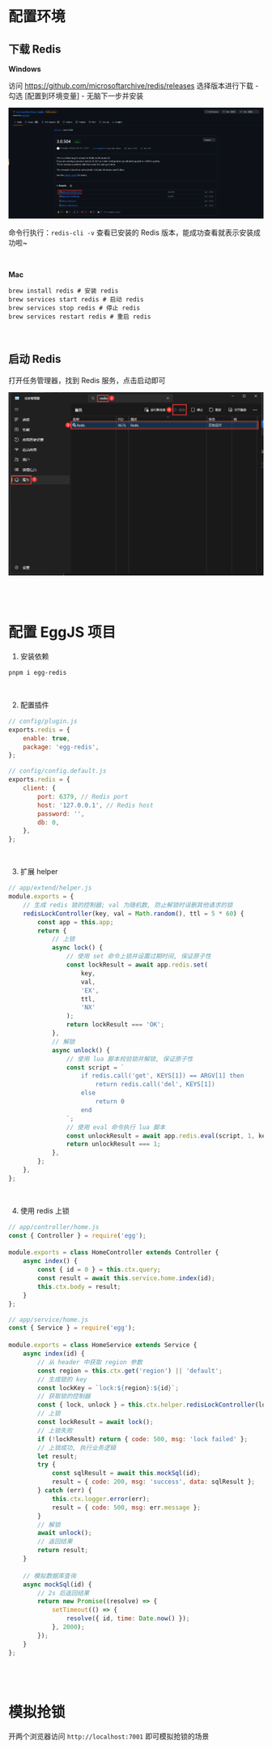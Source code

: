 # 配置环境

## 下载 Redis

**Windows**

访问 https://github.com/microsoftarchive/redis/releases 选择版本进行下载 - 勾选 [配置到环境变量] - 无脑下一步并安装

![image-20240102230117572](./picture/image-20240102230117572.png)

命令行执行：`redis-cli -v` 查看已安装的 Redis 版本，能成功查看就表示安装成功啦~

<br>

**Mac**

```shell
brew install redis # 安装 redis
brew services start redis # 启动 redis
brew services stop redis # 停止 redis
brew services restart redis # 重启 redis
```

<br>

## 启动 Redis

打开任务管理器，找到 Redis 服务，点击启动即可

<img src="./picture/image-20240120234717332.png" alt="image-20240120234717332" style="zoom: 80%;" />

<br><br>

# 配置 EggJS 项目

1. 安装依赖

```bash
pnpm i egg-redis
```

<br>

2. 配置插件

```js
// config/plugin.js
exports.redis = {
    enable: true,
    package: 'egg-redis',
};
```

```js
// config/config.default.js
exports.redis = {
    client: {
        port: 6379, // Redis port
        host: '127.0.0.1', // Redis host
        password: '',
        db: 0,
    },
};
```

<br>

3.  扩展 helper

```js
// app/extend/helper.js
module.exports = {
    // 生成 redis 锁的控制器; val 为随机数, 防止解锁时误删其他请求的锁
    redisLockController(key, val = Math.random(), ttl = 5 * 60) {
        const app = this.app;
        return {
            // 上锁
            async lock() {
                // 使用 set 命令上锁并设置过期时间, 保证原子性
                const lockResult = await app.redis.set(
                    key,
                    val,
                    'EX',
                    ttl,
                    'NX'
                );
                return lockResult === 'OK';
            },
            // 解锁
            async unlock() {
                // 使用 lua 脚本校验锁并解锁, 保证原子性
                const script = `
					if redis.call('get', KEYS[1]) == ARGV[1] then
						return redis.call('del', KEYS[1])
					else
						return 0
					end
				`;
                // 使用 eval 命令执行 lua 脚本
                const unlockResult = await app.redis.eval(script, 1, key, val);
                return unlockResult === 1;
            },
        };
    },
};
```

<br>

4.  使用 redis 上锁

```js
// app/controller/home.js
const { Controller } = require('egg');

module.exports = class HomeController extends Controller {
    async index() {
        const { id = 0 } = this.ctx.query;
        const result = await this.service.home.index(id);
        this.ctx.body = result;
    }
};
```

```js
// app/service/home.js
const { Service } = require('egg');

module.exports = class HomeService extends Service {
    async index(id) {
        // 从 header 中获取 region 参数
        const region = this.ctx.get('region') || 'default';
        // 生成锁的 key
        const lockKey = `lock:${region}:${id}`;
        // 获取锁的控制器
        const { lock, unlock } = this.ctx.helper.redisLockController(lockKey);
        // 上锁
        const lockResult = await lock();
        // 上锁失败
        if (!lockResult) return { code: 500, msg: 'lock failed' };
        // 上锁成功, 执行业务逻辑
        let result;
        try {
            const sqlResult = await this.mockSql(id);
            result = { code: 200, msg: 'success', data: sqlResult };
        } catch (err) {
            this.ctx.logger.error(err);
            result = { code: 500, msg: err.message };
        }
        // 解锁
        await unlock();
        // 返回结果
        return result;
    }

    // 模拟数据库查询
    async mockSql(id) {
        // 2s 后返回结果
        return new Promise((resolve) => {
            setTimeout(() => {
                resolve({ id, time: Date.now() });
            }, 2000);
        });
    }
};
```

<br><br>

# 模拟抢锁

开两个浏览器访问 `http://localhost:7001` 即可模拟抢锁的场景

<br>

